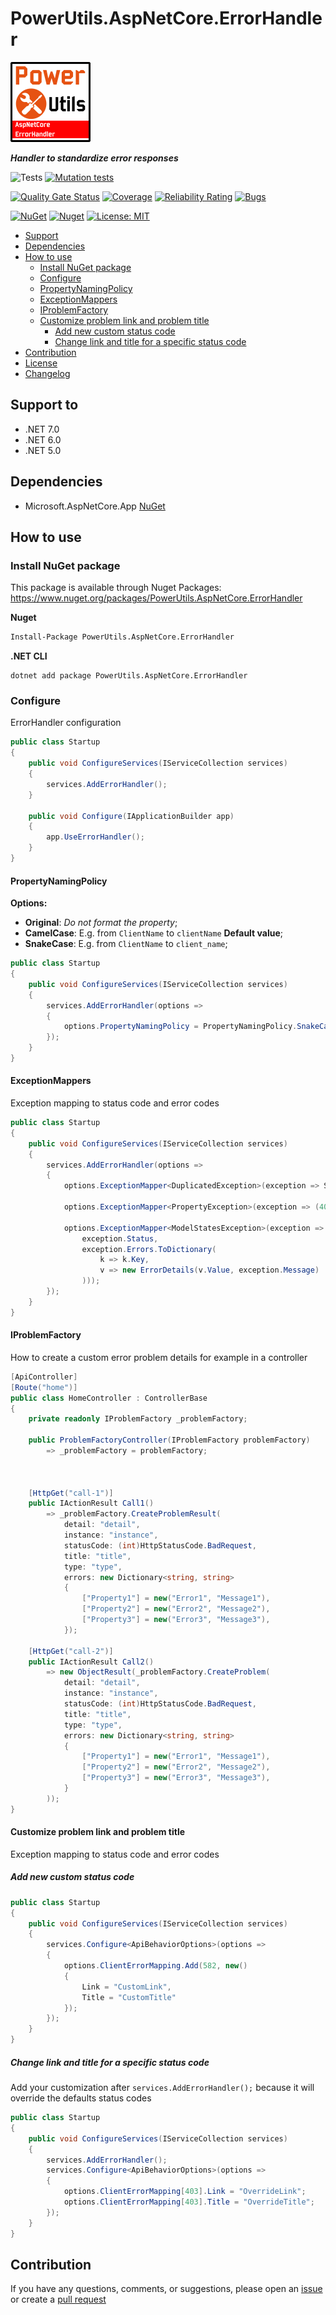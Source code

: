 # PowerUtils.AspNetCore.ErrorHandler

![Logo](https://raw.githubusercontent.com/TechNobre/PowerUtils.AspNetCore.ErrorHandler/main/assets/logo/logo_128x128.png)

***Handler to standardize error responses***

![Tests](https://github.com/TechNobre/PowerUtils.AspNetCore.ErrorHandler/actions/workflows/tests.yml/badge.svg)
[![Mutation tests](https://img.shields.io/endpoint?style=flat&url=https%3A%2F%2Fbadge-api.stryker-mutator.io%2Fgithub.com%2FTechNobre%2FPowerUtils.AspNetCore.ErrorHandler%2Fmain)](https://dashboard.stryker-mutator.io/reports/github.com/TechNobre/PowerUtils.AspNetCore.ErrorHandler/main)

[![Quality Gate Status](https://sonarcloud.io/api/project_badges/measure?project=TechNobre_PowerUtils.AspNetCore.ErrorHandler&metric=alert_status)](https://sonarcloud.io/summary/new_code?id=TechNobre_PowerUtils.AspNetCore.ErrorHandler)
[![Coverage](https://sonarcloud.io/api/project_badges/measure?project=TechNobre_PowerUtils.AspNetCore.ErrorHandler&metric=coverage)](https://sonarcloud.io/summary/new_code?id=TechNobre_PowerUtils.AspNetCore.ErrorHandler)
[![Reliability Rating](https://sonarcloud.io/api/project_badges/measure?project=TechNobre_PowerUtils.AspNetCore.ErrorHandler&metric=reliability_rating)](https://sonarcloud.io/summary/new_code?id=TechNobre_PowerUtils.AspNetCore.ErrorHandler)
[![Bugs](https://sonarcloud.io/api/project_badges/measure?project=TechNobre_PowerUtils.AspNetCore.ErrorHandler&metric=bugs)](https://sonarcloud.io/summary/new_code?id=TechNobre_PowerUtils.AspNetCore.ErrorHandler)

[![NuGet](https://img.shields.io/nuget/v/PowerUtils.AspNetCore.ErrorHandler.svg)](https://www.nuget.org/packages/PowerUtils.AspNetCore.ErrorHandler)
[![Nuget](https://img.shields.io/nuget/dt/PowerUtils.AspNetCore.ErrorHandler.svg)](https://www.nuget.org/packages/PowerUtils.AspNetCore.ErrorHandler)
[![License: MIT](https://img.shields.io/github/license/TechNobre/PowerUtils.AspNetCore.ErrorHandler.svg)](https://github.com/TechNobre/PowerUtils.AspNetCore.ErrorHandler/blob/main/LICENSE)


- [Support](#support-to)
- [Dependencies](#dependencies)
- [How to use](#how-to-use)
  - [Install NuGet package](#Installation)
  - [Configure](#ErrorHandler.Configure)
  - [PropertyNamingPolicy](#ErrorHandler.PropertyNamingPolicy)
  - [ExceptionMappers](#ErrorHandler.ExceptionMappers)
  - [IProblemFactory](#ErrorHandler.IProblemFactory)
  - [Customize problem link and problem title](#ErrorHandler.CustomizeLinkAndTitle)
    - [Add new custom status code](#ErrorHandler.CustomizeLinkAndTitle.AddNew)
    - [Change link and title for a specific status code](#ErrorHandler.CustomizeLinkAndTitle.Change)
- [Contribution](#contribution)
- [License](./LICENSE)
- [Changelog](./CHANGELOG.md)



## Support to <a name="support-to"></a>
- .NET 7.0
- .NET 6.0
- .NET 5.0



## Dependencies <a name="dependencies"></a>

- Microsoft.AspNetCore.App [NuGet](https://www.nuget.org/packages/Microsoft.AspNetCore.App/)



## How to use <a name="how-to-use"></a>

### Install NuGet package <a name="Installation"></a>
This package is available through Nuget Packages: https://www.nuget.org/packages/PowerUtils.AspNetCore.ErrorHandler

**Nuget**
```bash
Install-Package PowerUtils.AspNetCore.ErrorHandler
```

**.NET CLI**
```
dotnet add package PowerUtils.AspNetCore.ErrorHandler
```

### Configure <a name="ErrorHandler.Configure"></a>

ErrorHandler configuration

```csharp
public class Startup
{
    public void ConfigureServices(IServiceCollection services)
    {
        services.AddErrorHandler();
    }

    public void Configure(IApplicationBuilder app)
    {
        app.UseErrorHandler();
    }
}
```


#### PropertyNamingPolicy <a name="ErrorHandler.PropertyNamingPolicy"></a>
**Options:**
- **Original**: _Do not format the property_;
- **CamelCase**: E.g. from `ClientName` to `clientName` **Default value**;
- **SnakeCase**: E.g. from `ClientName` to `client_name`;

```csharp
public class Startup
{
    public void ConfigureServices(IServiceCollection services)
    {
        services.AddErrorHandler(options =>
        {
            options.PropertyNamingPolicy = PropertyNamingPolicy.SnakeCase;
        });
    }
}
```


#### ExceptionMappers <a name="ErrorHandler.ExceptionMappers"></a>
Exception mapping to status code and error codes

```csharp
public class Startup
{
    public void ConfigureServices(IServiceCollection services)
    {
        services.AddErrorHandler(options =>
        {
            options.ExceptionMapper<DuplicatedException>(exception => StatusCodes.Status409Conflict);

            options.ExceptionMapper<PropertyException>(exception => (400, exception.Property, exception.Code, exception.Message));

            options.ExceptionMapper<ModelStatesException>(exception => (
                exception.Status,
                exception.Errors.ToDictionary(
                    k => k.Key,
                    v => new ErrorDetails(v.Value, exception.Message)
                )));
        });
    }
}
```


#### IProblemFactory <a name="ErrorHandler.IProblemFactory"></a>
How to create a custom error problem details for example in a controller

```csharp
[ApiController]
[Route("home")]
public class HomeController : ControllerBase
{
    private readonly IProblemFactory _problemFactory;

    public ProblemFactoryController(IProblemFactory problemFactory)
        => _problemFactory = problemFactory;



    [HttpGet("call-1")]
    public IActionResult Call1()
        => _problemFactory.CreateProblemResult(
            detail: "detail",
            instance: "instance",
            statusCode: (int)HttpStatusCode.BadRequest,
            title: "title",
            type: "type",
            errors: new Dictionary<string, string>
            {
                ["Property1"] = new("Error1", "Message1"),
                ["Property2"] = new("Error2", "Message2"),
                ["Property3"] = new("Error3", "Message3"),
            });

    [HttpGet("call-2")]
    public IActionResult Call2()
        => new ObjectResult(_problemFactory.CreateProblem(
            detail: "detail",
            instance: "instance",
            statusCode: (int)HttpStatusCode.BadRequest,
            title: "title",
            type: "type",
            errors: new Dictionary<string, string>
            {
                ["Property1"] = new("Error1", "Message1"),
                ["Property2"] = new("Error2", "Message2"),
                ["Property3"] = new("Error3", "Message3"),
            }
        ));
}
```


#### Customize problem link and problem title <a name="ErrorHandler.CustomizeLinkAndTitle"></a>
Exception mapping to status code and error codes

##### Add new custom status code <a name="ErrorHandler.CustomizeLinkAndTitle.AddNew"></a>
```csharp
public class Startup
{
    public void ConfigureServices(IServiceCollection services)
    {
        services.Configure<ApiBehaviorOptions>(options =>
        {
            options.ClientErrorMapping.Add(582, new()
            {
                Link = "CustomLink",
                Title = "CustomTitle"
            });
        });
    }
}
```

##### Change link and title for a specific status code <a name="ErrorHandler.CustomizeLinkAndTitle.Change"></a>

Add your customization after `services.AddErrorHandler();` because it will override the defaults status codes
```csharp
public class Startup
{
    public void ConfigureServices(IServiceCollection services)
    {
        services.AddErrorHandler();
        services.Configure<ApiBehaviorOptions>(options =>
        {
            options.ClientErrorMapping[403].Link = "OverrideLink";
            options.ClientErrorMapping[403].Title = "OverrideTitle";
        });
    }
}
```



## Contribution <a name="contribution"></a>

If you have any questions, comments, or suggestions, please open an [issue](https://github.com/TechNobre/PowerUtils.AspNetCore.ErrorHandler/issues/new/choose) or create a [pull request](https://github.com/TechNobre/PowerUtils.AspNetCore.ErrorHandler/compare)